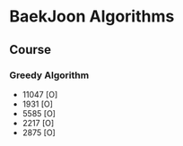 # BaekJoon Algorithms

## Course

### Greedy Algorithm

- 11047 [O]
- 1931 [O]
- 5585 [O]
- 2217 [O]
- 2875 [O]